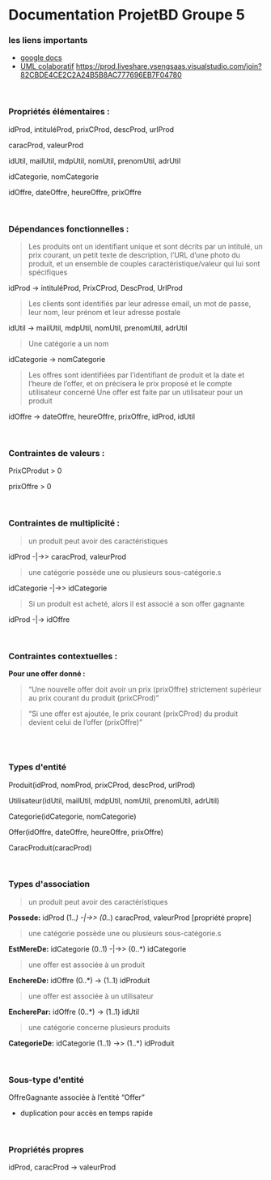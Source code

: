 # Documentation ProjetBD Groupe 5


### __les liens importants__

 - [google docs](https://docs.google.com/document/d/1b-AAK8kgm9GcqEW04x_09UjPTDIkSe-M58zEgZglvnQ/edit)
 - [UML colaboratif](https://drive.google.com/file/d/1lO0r5_xNKQ7HWTG9Te2wFYVs2R2wrCxR/view?usp=sharing)
 https://prod.liveshare.vsengsaas.visualstudio.com/join?82CBDE4CE2C2A24B5B8AC777696EB7F04780
<br>

### __Propriétés élémentaires :__

idProd, intituléProd, prixCProd, descProd, urlProd

caracProd, valeurProd

idUtil, mailUtil, mdpUtil, nomUtil, prenomUtil, adrUtil

idCategorie, nomCategorie

idOffre, dateOffre, heureOffre, prixOffre

<br>

### __Dépendances fonctionnelles :__ 

> Les  produits  ont  un  identifiant  unique  et  sont  décrits  par  un  intitulé,  un  prix  courant,  un  petit  texte  de description, l’URL d’une photo du produit,  et  un  ensemble  de  couples  caractéristique/valeur  qui  lui  sont spécifiques

idProd -> intituléProd, PrixCProd, DescProd, UrlProd

> Les clients sont identifiés par leur adresse email, un mot de
passe, leur nom, leur prénom et leur adresse postale 

idUtil -> mailUtil, mdpUtil, nomUtil, prenomUtil, adrUtil


> Une catégorie a un nom

idCategorie -> nomCategorie

> Les offres sont identifiées par l’identifiant de produit et la date et l’heure de l’offer, et on précisera le prix proposé et le compte utilisateur concerné
Une offer est faite par un utilisateur pour un produit

idOffre -> dateOffre, heureOffre, prixOffre, idProd, idUtil

<br>

### __Contraintes de valeurs :__

PrixCProdut > 0

prixOffre > 0

<br>

### __Contraintes de multiplicité :__

> un produit peut avoir des caractéristiques

idProd -|->> caracProd, valeurProd 

> une catégorie possède une ou plusieurs sous-catégorie.s


idCategorie -|->> idCategorie 

> Si un produit est acheté, alors il est associé a son offer gagnante

idProd -|-> idOffre

<br>

### __Contraintes contextuelles :__

__Pour une offer donné :__
> “Une nouvelle offer doit avoir un prix (prixOffre) strictement supérieur au prix courant du produit (prixCProd)”

> “Si une offer est ajoutée, le prix courant (prixCProd) du produit devient celui de l’offer (prixOffre)”

<br>

# 


### __Types d'entité__

Produit(idProd, nomProd, prixCProd, descProd, urlProd)

Utilisateur(idUtil, mailUtil, mdpUtil, nomUtil, prenomUtil, adrUtil)

Categorie(idCategorie, nomCategorie)

Offer(idOffre, dateOffre, heureOffre, prixOffre)

CaracProduit(caracProd)

<br>

### __Types d'association__

> un produit peut avoir des caractéristiques

__Possede:__ idProd (1..*) -|->> (0..*) caracProd, valeurProd [propriété propre] 

> une catégorie possède une ou plusieurs sous-catégorie.s

__EstMereDe:__ idCategorie (0..1) -|->> (0..*) idCategorie 

> une offer est associée à un produit

__EnchereDe:__ idOffre (0..*) -> (1..1) idProduit 

> une offer est associée à un utilisateur

__EncherePar:__ idOffre (0..*) -> (1..1) idUtil 

> une catégorie concerne plusieurs produits

__CategorieDe:__ idCategorie (1..1) ->> (1..*) idProduit 


<br>

### __Sous-type d'entité__

OffreGagnante associée à l’entité “Offer”
- duplication pour accès en temps rapide

<br>

### __Propriétés propres__

idProd, caracProd -> valeurProd
